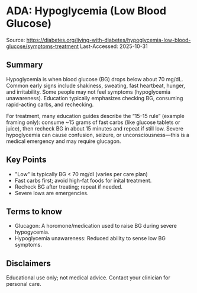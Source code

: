 # ADA: Hypoglycemia (Low Blood Glucose)
Source: https://diabetes.org/living-with-diabetes/hypoglycemia-low-blood-glucose/symptoms-treatment
Last-Accessed: 2025-10-31

## Summary
Hypoglycemia is when blood glucose (BG) drops below about 70 mg/dL. Common early signs
include shakiness, sweating, fast heartbeat, hunger, and irritability. Some people may not
feel symptoms (hypoglycemia unawareness). Education typically emphasizes checking BG,
consuming rapid-acting carbs, and rechecking.

For treatment, many education guides describe the “15–15 rule” (example framing only):
consume ~15 grams of fast carbs (like glucose tablets or juice), then recheck BG in about
15 minutes and repeat if still low. Severe hypoglycemia can cause confusion, seizure, or
unconsciousness—this is a medical emergency and may require glucagon.

## Key Points
- "Low" is typically BG < 70 mg/dl (varies per care plan)
- Fast carbs first; avoid high-fat foods for inital treatment.
- Recheck BG after treating; repeat if needed.
- Severe lows are emergencies.

## Terms to know
- Glucagon: A horomone/medication used to raise BG during severe hypogycemia.
- Hypoglycemia unawareness: Reduced ability to sense low BG symptoms.

## Disclaimers
Educational use only; not medical advice. Contact your clinician for personal care.